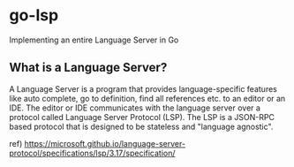 # go-lsp
Implementing an entire Language Server in Go

## What is a Language Server?
A Language Server is a program that provides language-specific features like auto complete, go to definition, find all references etc. to an editor or an IDE. The editor or IDE communicates with the language server over a protocol called Language Server Protocol (LSP). The LSP is a JSON-RPC based protocol that is designed to be stateless and "language agnostic".

ref) https://microsoft.github.io/language-server-protocol/specifications/lsp/3.17/specification/